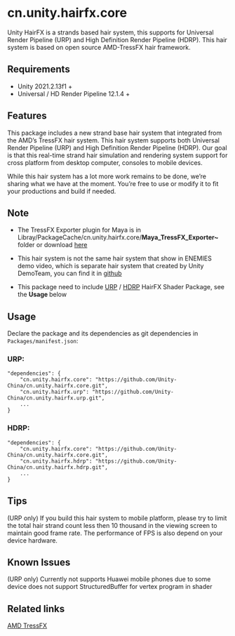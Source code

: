 # cn.unity.hairfx.core
Unity HairFX is a strands based hair system, this supports for Universal Render Pipeline (URP) and High Definition Render Pipeline (HDRP). This hair system is based on open source AMD-TressFX hair framework.

## Requirements

- Unity 2021.2.13f1 +
- Universal / HD Render Pipeline 12.1.4 +



## Features

This package includes a new strand base hair system that integrated from the AMD’s TressFX hair system. This hair system supports both Universal Render Pipeline (URP) and High Definition Render Pipeline (HDRP). Our goal is that this real-time strand hair simulation and rendering system support for cross platform from desktop computer, consoles to mobile devices.

While this hair system has a lot more work remains to be done, we’re sharing what we have at the moment. You’re free to use or modify it to fit your productions and build if needed.

## Note
- The TressFX Exporter plugin for Maya is in Libray/PackageCache/cn.unity.hairfx.core/**Maya_TressFX_Exporter~** folder or download [here](https://github.com/Unity-China/cn.unity.hairfx.core/tree/main/Maya_TressFX_Exporter~)

- This hair system is not the same hair system that show in ENEMIES demo video, which is separate hair system that created by Unity DemoTeam, you can find it in [github](https://github.com/Unity-Technologies/com.unity.demoteam.hair)

- This package need to include [URP](https://github.com/Unity-China/cn.unity.hairfx.urp) / [HDRP](https://github.com/Unity-China/cn.unity.hairfx.hdrp) HairFX Shader Package, see the <b> Usage </b> below

## Usage

Declare the package and its dependencies as git dependencies in `Packages/manifest.json`:

### URP:

```
"dependencies": {
    "cn.unity.hairfx.core": "https://github.com/Unity-China/cn.unity.hairfx.core.git",  
    "cn.unity.hairfx.urp": "https://github.com/Unity-China/cn.unity.hairfx.urp.git",
    ...
}
```

### HDRP:

```
"dependencies": {
    "cn.unity.hairfx.core": "https://github.com/Unity-China/cn.unity.hairfx.core.git",  
    "cn.unity.hairfx.hdrp": "https://github.com/Unity-China/cn.unity.hairfx.hdrp.git",
    ...
}
```

## Tips
(URP only) If you build this hair system to mobile platform, please try to limit the total hair strand count less then 10 thousand in the viewing screen to maintain good frame rate. The performance of FPS is also depend on your device hardware.


## Known Issues
(URP only) Currently not supports Huawei mobile phones due to some device does not support StructuredBuffer for vertex program in shader

## Related links
[AMD TressFX](https://github.com/GPUOpen-Effects/TressFX)
